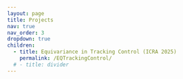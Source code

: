 ```yaml
---
layout: page
title: Projects
nav: true
nav_order: 3
dropdown: true
children:
  - title: Equivariance in Tracking Control (ICRA 2025)
    permalink: /EQTrackingControl/
  # - title: divider
---
```

